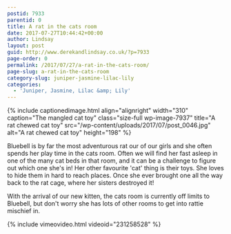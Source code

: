 ```yaml
---
postid: 7933
parentid: 0
title: A rat in the cats room
date: 2017-07-27T10:44:42+00:00
author: Lindsay
layout: post
guid: http://www.derekandlindsay.co.uk/?p=7933
page-order: 0
permalink: /2017/07/27/a-rat-in-the-cats-room/
page-slug: a-rat-in-the-cats-room
category-slug: juniper-jasmine-lilac-lily
categories:
  - 'Juniper, Jasmine, Lilac &amp; Lily'
---
```

{% include captionedimage.html align="alignright" width="310" caption="The mangled cat toy" class="size-full wp-image-7937" title="A rat chewed cat toy" src="/wp-content/uploads/2017/07/post_0046.jpg" alt="A rat chewed cat toy" height="198" %} 

Bluebell is by far the most adventurous rat our of our girls and she often spends her play time in the cats room. Often we will find her fast asleep in one of the many cat beds in that room, and it can be a challenge to figure out which one she's in! Her other favourite 'cat' thing is their toys. She loves to hide them in hard to reach places. Once she ever brought one all the way back to the rat cage, where her sisters destroyed it!

With the arrival of our new kitten, the cats room is currently off limits to Bluebell, but don't worry she has lots of other rooms to get into rattie mischief in.

{% include vimeovideo.html videoid="231258528" %}